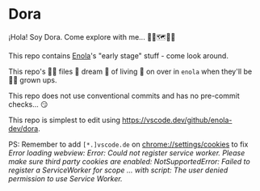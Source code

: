 # Dora

¡Hola! Soy Dora. Come explore with me... 🎒🐒🗺️🦊🧭

This repo contains [Enola](https://github.com/enola-dev/enola/)'s "early stage" stuff - come look around.

This repo's 👶🏽 files 📁 dream 💭 of living 🧬 on over in `enola` when they'll be 👵🏽 grown ups.

This repo does not use conventional commits and has no pre-commit checks... 😏

This repo is simplest to edit using https://vscode.dev/github/enola-dev/dora.

PS: Remember to add `[*.]vscode.de` on [chrome://settings/cookies](chrome://settings/cookies) 
to fix _Error loading webview: Error: Could not register service worker. Please make sure third party cookies are enabled: NotSupportedError: Failed to register a ServiceWorker for scope ... with script: The user denied permission to use Service Worker._
